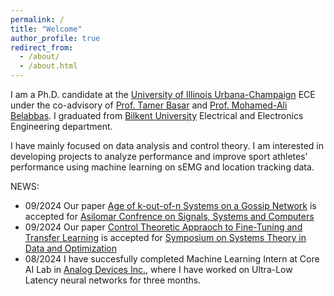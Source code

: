 ```yaml
---
permalink: /
title: "Welcome"
author_profile: true
redirect_from: 
  - /about/
  - /about.html
---
```




I am a Ph.D. candidate at the [University of Illinois Urbana-Champaign](https://illinois.edu/) ECE under the co-advisory of [Prof. Tamer Basar](http://tamerbasar.csl.illinois.edu/) and [Prof. Mohamed-Ali Belabbas](https://publish.illinois.edu/belabbas/). I graduated from [Bilkent University](https://ee.bilkent.edu.tr/en/) Electrical and Electronics Engineering department. 

I have mainly focused on data analysis and control theory. I am interested in developing projects to analyze performance and improve sport athletes' performance using machine learning on sEMG and location tracking data.

NEWS:
* 09/2024 Our paper [Age of k-out-of-n Systems on a Gossip Network](https://erkan1863.github.io/publication/2024-02-18-age_k_n_TSS_on_gossip) is accepted for [Asilomar Confrence on Signals, Systems and Computers](https://www.asilomarsscconf.org/)
* 09/2024 Our paper [Control Theoretic Appraoch to Fine-Tuning and Transfer Learning](https://erkan1863.github.io/publication/2024-04-17-TuningWithoutForgetting) is accepted for [Symposium on Systems Theory in Data and Optimization](https://www.sysdo2024.de/en/)
* 08/2024 I have succesfully completed Machine Learning Intern at Core AI Lab in [Analog Devices Inc.](https://www.analog.com/en/index.html), where I have worked on Ultra-Low Latency neural networks for three months.





